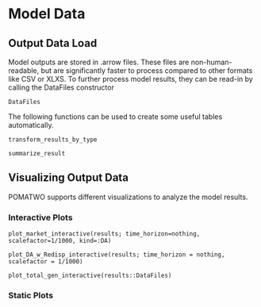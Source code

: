 # Model Data
## Output Data Load
Model outputs are stored in .arrow files. These files are non-human-readable, but are significantly faster to process compared to other formats like CSV or XLXS. To further process model results, they can be read-in by calling the DataFiles constructor
```@docs
DataFiles
```
The following functions can be used to create some useful tables automatically.
```@docs
transform_results_by_type
```
```@docs
summarize_result
```

## Visualizing Output Data
POMATWO supports different visualizations to analyze the model results. 
### Interactive Plots
```@docs
plot_market_interactive(results; time_horizon=nothing, scalefactor=1/1000, kind=:DA)
```
```@docs
plot_DA_w_Redisp_interactive(results; time_horizon = nothing, scalefactor = 1/1000)
```
```@docs
plot_total_gen_interactive(results::DataFiles)
```
### Static Plots
